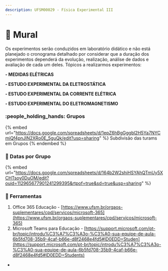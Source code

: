 ```yaml
---
description: UFSM00029 - Física Experimental III
---
```


# 📑 Mural

Os experimentos serão conduzidos em laboratório didático e não está planejado o cronograma detalhado por considerar que a duração dos experimentos dependerá da evolução, realização, análise de dados e avaliação de cada um deles. Tópicos a realizarmos experimentos:

**- MEDIDAS ELÉTRICAS**

**- ESTUDO EXPERIMENTAL DA ELETROSTÁTICA**

**- ESTUDO EXPERIMENTAL DA CORRENTE ELÉTRICA**

**- ESTUDO EXPERIMENTAL DO ELETROMAGNETISMO**

### :people\_holding\_hands: Grupos

{% embed url="https://docs.google.com/spreadsheets/d/1epZ6hBgGggbl2H5Ya7NYCmiQf4pnJlN2XRo0E_5guQk/edit?usp=sharing" %}
Subdivisão das turams em Grupos
{% endembed %}

### :calendar: Datas por Grupo

{% embed url="https://docs.google.com/spreadsheets/d/164b2W2shiHSYAhQTmUy5XCHTsoy0DuOM/edit?ouid=112965677901241299395&rtpof=true&sd=true&usp=sharing" %}

### :toolbox: Ferramentas

1. Office 365 Educação - [https://www.ufsm.br/orgaos-suplementares/cpd/servicos/microsoft-365](https://www.ufsm.br/orgaos-suplementares/cpd/servicos/microsoft-365)
2. Microsoft Teams para Educação - [https://support.microsoft.com/pt-br/topic/introdu%C3%A7%C3%A3o-%C3%A0-sua-equipe-de-aula-6b5fd708-35b9-4caf-b66e-d8f2468e4fd5#ID0EDD=Studen](https://support.microsoft.com/pt-br/topic/introdu%C3%A7%C3%A3o-%C3%A0-sua-equipe-de-aula-6b5fd708-35b9-4caf-b66e-d8f2468e4fd5#ID0EDD=Students)

*


